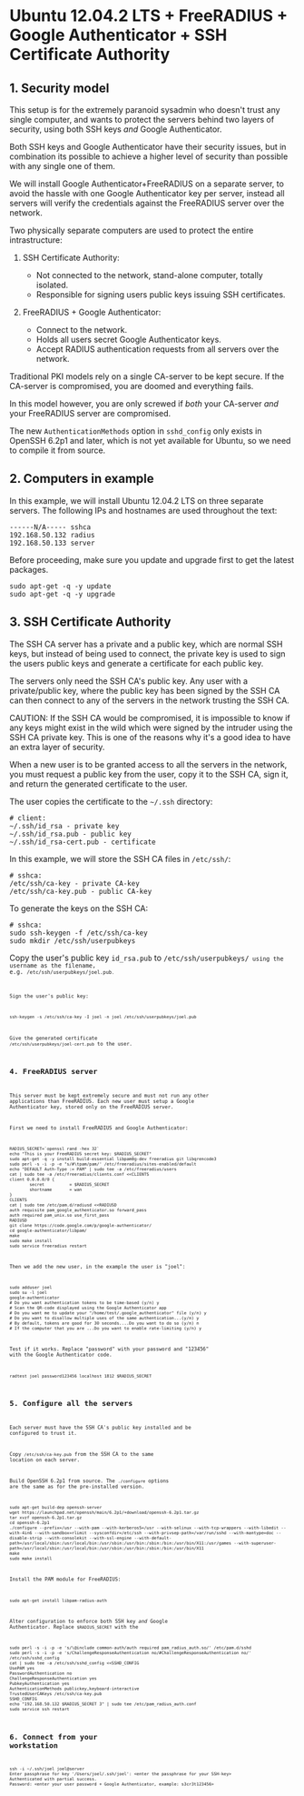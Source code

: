 # Ubuntu 12.04.2 LTS + FreeRADIUS + Google Authenticator + SSH Certificate Authority

## 1. Security model

This setup is for the extremely paranoid sysadmin who doesn't trust any single computer,
and wants to protect the servers behind two layers of security, using both
SSH keys _and_ Google Authenticator.

Both SSH keys and Google Authenticator have their security issues, but in combination its
possible to achieve a higher level of security than possible with any single one of them.

We will install Google Authenticator+FreeRADIUS on a separate server,
to avoid the hassle with one Google Authenticator key per server,
instead all servers will verify the credentials against the FreeRADIUS server over the network.

Two physically separate computers are used to protect the entire intrastructure:

1. SSH Certificate Authority:
    - Not connected to the network, stand-alone computer, totally isolated.
    - Responsible for signing users public keys issuing SSH certificates.

2. FreeRADIUS + Google Authenticator:
    - Connect to the network.
    - Holds all users secret Google Authenticator keys.
    - Accept RADIUS authentication requests from all servers over the network.

Traditional PKI models rely on a single CA-server to be kept secure.
If the CA-server is compromised, you are doomed and everything fails.

In this model however, you are only screwed if _both_ your CA-server _and_ your FreeRADIUS server are compromised.

The new <code>AuthenticationMethods</code> option in <code>sshd_config</code> only exists in OpenSSH 6.2p1 and later,
which is not yet available for Ubuntu, so we need to compile it from source.

## 2. Computers in example

In this example, we will install Ubuntu 12.04.2 LTS on three separate servers.
The following IPs and hostnames are used throughout the text:

    ------N/A----- sshca
    192.168.50.132 radius
    192.168.50.133 server

Before proceeding, make sure you update and upgrade first to get the latest packages.

    sudo apt-get -q -y update
    sudo apt-get -q -y upgrade

## 3. SSH Certificate Authority

The SSH CA server has a private and a public key, which are normal SSH keys,
but instead of being used to connect, the private key is used to sign the
users public keys and generate a certificate for each public key.

The servers only need the SSH CA's public key. Any user with a private/public key,
where the public key has been signed by the SSH CA can then connect to any of the
servers in the network trusting the SSH CA.

CAUTION: If the SSH CA would be compromised, it is impossible to know if any keys might
exist in the wild which were signed by the intruder using the SSH CA private key.
This is one of the reasons why it's a good idea to have an extra layer of security.

When a new user is to be granted access to all the servers in the network,
you must request a public key from the user, copy it to the SSH CA, sign it,
and return the generated certificate to the user.

The user copies the certificate to the <code>~/.ssh</code> directory:

    # client:
    ~/.ssh/id_rsa - private key
    ~/.ssh/id_rsa.pub - public key
    ~/.ssh/id_rsa-cert.pub - certificate

In this example, we will store the SSH CA files in <code>/etc/ssh/</code>:

    # sshca:
    /etc/ssh/ca-key - private CA-key
    /etc/ssh/ca-key.pub - public CA-key

To generate the keys on the SSH CA:

    # sshca:
    sudo ssh-keygen -f /etc/ssh/ca-key
    sudo mkdir /etc/ssh/userpubkeys

Copy the user's public key <code>id_rsa.pub</code> to <code>/etc/ssh/userpubkeys/<code> using the username as the filename, e.g. <code>/etc/ssh/userpubkeys/joel.pub<code>.

Sign the user's public key:

    ssh-keygen -s /etc/ssh/ca-key -I joel -n joel /etc/ssh/userpubkeys/joel.pub

Give the generated certificate <code>/etc/ssh/userpubkeys/joel-cert.pub</code> to the user.

## 4. FreeRADIUS server

This server must be kept extremely secure and must not run any other applications than FreeRADIUS.
Each new user must setup a Google Authenticator key, stored only on the FreeRADIUS server.

First we need to install FreeRADIUS and Google Authenticator:

    RADIUS_SECRET=`openssl rand -hex 32`
    echo "This is your FreeRADIUS secret key: $RADIUS_SECRET"
    sudo apt-get -q -y install build-essential libpam0g-dev freeradius git libqrencode3
    sudo perl -s -i -p -e "s/#\tpam/pam/' /etc/freeradius/sites-enabled/default
    echo "DEFAULT Auth-Type := PAM" | sudo tee -a /etc/freeradius/users
    cat | sudo tee -a /etc/freeradius/clients.conf <<CLIENTS
    client 0.0.0.0/0 {
            secret          = $RADIUS_SECRET
            shortname       = wan
    }
    CLIENTS
    cat | sudo tee /etc/pam.d/radiusd <<RADIUSD
    auth requisite pam_google_authenticator.so forward_pass
    auth required pam_unix.so use_first_pass
    RADIUSD
    git clone https://code.google.com/p/google-authenticator/
    cd google-authenticator/libpam/
    make
    sudo make install
    sudo service freeradius restart

Then we add the new user, in the example the user is "joel":

    sudo adduser joel
    sudo su -l joel
    google-authenticator
    # Do you want authentication tokens to be time-based (y/n) y
    # Scan the QR-code displayed using the Google Authenticator app
    # Do you want me to update your "/home/test/.google_authenticator" file (y/n) y
    # Do you want to disallow multiple uses of the same authentication...(y/n) y
    # By default, tokens are good for 30 seconds....Do you want to do so (y/n) n
    # If the computer that you are ...Do you want to enable rate-limiting (y/n) y

Test if it works.
Replace "password" with your password and "123456" with the Google Authenticator code.

    radtest joel password123456 localhost 1812 $RADIUS_SECRET

## 5. Configure all the servers

Each server must have the SSH CA's public key installed and be configured to trust it.

Copy <code>/etc/ssh/ca-key.pub</code> from the SSH CA to the same location on each server.

Build OpenSSH 6.2p1 from source.
The <code>./configure</code> options are the same as for the pre-installed version.

    sudo apt-get build-dep openssh-server
    wget https://launchpad.net/openssh/main/6.2p1/+download/openssh-6.2p1.tar.gz
    tar xvzf openssh-6.2p1.tar.gz
    cd openssh-6.2p1
    ./configure --prefix=/usr --with-pam --with-kerberos5=/usr --with-selinux --with-tcp-wrappers --with-libedit --with-4in6 --with-sandbox=rlimit --sysconfdir=/etc/ssh --with-privsep-path=/var/run/sshd --with-mantype=doc --disable-strip --with-consolekit --with-ssl-engine --with-default-path=/usr/local/sbin:/usr/local/bin:/usr/sbin:/usr/bin:/sbin:/bin:/usr/bin/X11:/usr/games --with-superuser-path=/usr/local/sbin:/usr/local/bin:/usr/sbin:/usr/bin:/sbin:/bin:/usr/bin/X11
    make
    sudo make install

Install the PAM module for FreeRADIUS:

    sudo apt-get install libpam-radius-auth

Alter configuration to enforce both SSH key _and_ Google Authenticator.
Replace <code>$RADIUS_SECRET</code> with the 

    sudo perl -s -i -p -e 's/\@include common-auth/auth required pam_radius_auth.so/' /etc/pam.d/sshd
    sudo perl -s -i -p -e 's/ChallengeResponseAuthentication no/#ChallengeResponseAuthentication no/' /etc/ssh/sshd_config
    cat | sudo tee -a /etc/ssh/sshd_config <<SSHD_CONFIG
    UsePAM yes
    PasswordAuthentication no
    ChallengeResponseAuthentication yes
    PubkeyAuthentication yes
    AuthenticationMethods publickey,keyboard-interactive
    TrustedUserCAKeys /etc/ssh/ca-key.pub
    SSHD_CONFIG
    echo "192.168.50.132 $RADIUS_SECRET 3" | sudo tee /etc/pam_radius_auth.conf
    sudo service ssh restart

## 6. Connect from your workstation

    ssh -i ~/.ssh/joel joel@server
    Enter passphrase for key '/Users/joel/.ssh/joel': <enter the passphrase for your SSH-key>
    Authenticated with partial success.
    Password: <enter your user password + Google Authenticator, example: s3cr3t123456>
